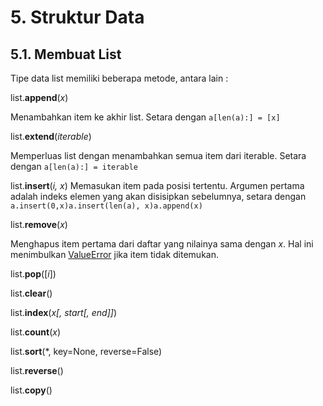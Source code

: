# 5. Struktur Data
## 5.1. Membuat List
Tipe data list memiliki beberapa metode, antara lain :

list.**append**(*x*)

Menambahkan item ke akhir list. Setara dengan `a[len(a):] = [x]`
	
list.**extend**(*iterable*)

Memperluas list dengan menambahkan semua item dari iterable. Setara dengan `a[len(a):] = iterable`

list.**insert**(*i, x*)
Memasukan item pada posisi tertentu. Argumen pertama adalah indeks elemen yang akan disisipkan sebelumnya, setara dengan `a.insert(0,x)a.insert(len(a), x)a.append(x)`

list.**remove**(*x*)

Menghapus item pertama dari daftar yang nilainya sama dengan *x*. Hal ini menimbulkan [ValueError](https://docs.python.org/3/library/exceptions.html#ValueError) jika item tidak ditemukan.

list.**pop**([*i*])
	

list.**clear**()
	

list.**index**(*x[, start[, end]]*)
	

list.**count**(*x*)
	

list.**sort**(*, key=None, reverse=False)
	

list.**reverse**()
	

list.**copy**()
	
